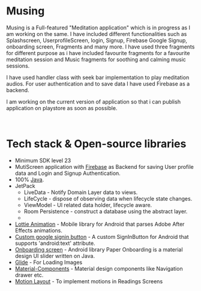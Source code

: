 # Musing
<p align="center">  

Musing is a Full-featured "Meditation application" which is in progress as I am working on the same.
I have included different functionalities such as Splashscreen, UserprofileScreen, login, Signup, Firebase Google Signup, onboarding screen, Fragments and many more.
I have used three fragments for different purpose as i have included favourite fragments for a favourite meditation session and Music fragments for soothing and calming music sessions.

I have used handler class with seek bar implementation to play meditation audios.
For user authentication and to save data I have used Firebase as a backend.

I am working on the current version of application so that i can publish application on playstore as soon as possible.

<br></p>  
# Tech stack & Open-source libraries
- Minimum SDK level 23
- MutiScreen application with [Firebase](https://firebase.google.com/docs/android/setup) as Backend for saving User profile data and Login and Signup Authentication.
- 100% [Java](https://docs.oracle.com/javase/8/docs/).
- JetPack
  - LiveData - Notify Domain Layer data to views.
  - LifeCycle - dispose of observing data when lifecycle state changes.
  - ViewModel - UI related data holder, lifecycle aware.
  - Room Persistence - construct a database using the abstract layer.
  - 
- [Lottie Animation](https://github.com/airbnb/lottie-android) -  Mobile library for Android that parses Adobe After Effects animations.
- [Custom google signin button](https://github.com/shobhitpuri/custom-google-signin-button) - A custom SignInButton for Android that supports 'android:text' attribute.
- [Onboarding screen](https://github.com/Ramotion/paper-onboarding-android) - Android library Paper Onboarding is a material design UI slider written on Java.
- [Glide](https://github.com/bumptech/glide) - For Loading Images
- [Material-Components](https://github.com/material-components/material-components-android) - Material design components like Navigation drawer etc.
- [Motion Layout](https://developer.android.com/training/constraint-layout/motionlayout) - To implement motions in Readings Screens


